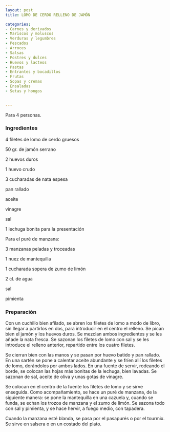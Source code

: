 ```yaml
---
layout: post
title: LOMO DE CERDO RELLENO DE JAMÓN

categories:
- Carnes y derivados
- Mariscos y moluscos
- Verduras y legumbres
- Pescados
- Arroces
- Salsas
- Postres y dulces
- Huevos y lacteos
- Pastas
- Entrantes y bocadillos
- Frutas
- Sopas y cremas
- Ensaladas
- Setas y hongos
 

---
```


Para 4 personas.

<h3>Ingredientes</h3>

4 filetes de lomo de cerdo gruesos

50 gr. de jamón serrano

2 huevos duros

1 huevo crudo

3 cucharadas de nata espesa

pan rallado

aceite

vinagre

sal

1 lechuga bonita para la presentación

Para el puré de manzana:

3 manzanas peladas y troceadas

1 nuez de mantequilla

1 cucharada sopera de zumo de limón

2 cl. de agua

sal

pimienta

<h3>Preparación</h3>

Con un cuchillo bien afilado, se abren los filetes de lomo a modo de libro, sin llegar a partirlos en dos, para introducir en el centro el relleno. Se pican bien el jamón y los huevos duros. Se mezclan ambos ingredientes y se les añade la nata fresca. Se sazonan los filetes de lomo con sal y se les introduce el relleno anterior, repartido entre los cuatro filetes.

Se cierran bien con las manos y se pasan por huevo batido y pan rallado. En una sartén se pone a calentar aceite abundante y se fríen allí los filetes de lomo, dorándolos por ambos lados. En una fuente de servir, rodeando el borde, se colocan las hojas más bonitas de la lechuga, bien lavadas. Se sazonan de sal, aceite de oliva y unas gotas de vinagre.

Se colocan en el centro de la fuente los filetes de lomo y se sirve enseguida. Como acompañamiento, se hace un puré de manzana, de la siguiente manera: se pone la mantequilla en una cazuela y, cuando se funda, se echan los trozos de manzana y el zumo de limón. Se sazona todo con sal y pimienta, y se hace hervir, a fuego medio, con tapadera.

Cuando la manzana esté blanda, se pasa por el pasapurés o por el tourmix. Se sirve en salsera o en un costado del plato.

